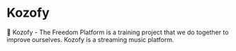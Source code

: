 # Kozofy
📀 Kozofy - The Freedom Platform is a training project that we do together to improve ourselves. Kozofy is a streaming music platform.
